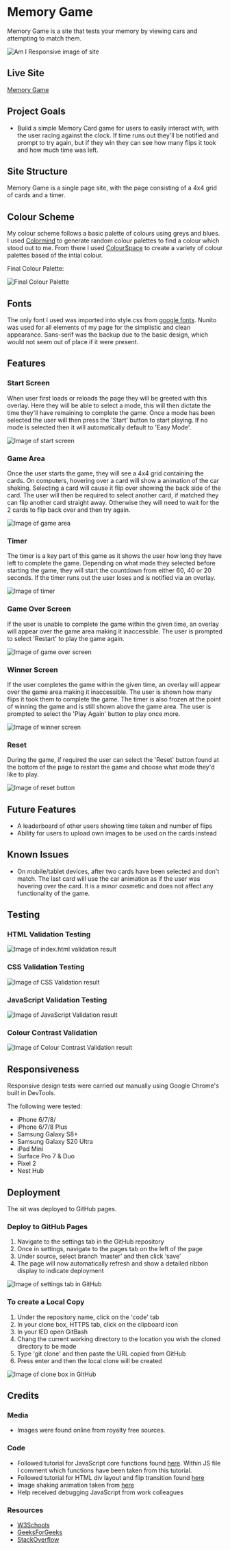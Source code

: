 # Memory Game

Memory Game is a site that tests your memory by viewing cars and attempting to match them. 

![Am I Responsive image of site](assets/readme-images/am-i-responsive.jpg)

## Live Site
[Memory Game](https://camerong-dev.github.io/memory-game/)

## Project Goals

- Build a simple Memory Card game for users to easily interact with, with the user racing against the clock.  If time runs out they'll be notified and prompt to try again, but if they win they can see how many flips it took and how much time was left. 

## Site Structure

Memory Game is a single page site, with the page consisting of a 4x4 grid of cards and a timer. 

## Colour Scheme

My colour scheme follows a basic palette of colours using greys and blues. I used [Colormind](http://colormind.io/) to generate random colour palettes to find a colour which stood out to me. From there I used [ColourSpace](https://mycolor.space/) to create a variety of colour palettes based of the intial colour.

Final Colour Palette:

![Final Colour Palette](assets/readme-images/colour-palette-memory-game.jpg)

## Fonts

The only font I used was imported into style.css from [google fonts](https://fonts.google.com/). Nunito was used for all elements of my page for the simplistic and clean appearance. Sans-serif was the backup due to the basic design, which would not seem out of place if it were present.

## Features

### Start Screen

When user first loads or reloads the page they will be greeted with this overlay.  Here they will be able to select a mode, this will then dictate the time they'll have remaining to complete the game.  Once a mode has been selected the user will then press the 'Start' button to start playing.  If no mode is selected then it will automatically default to 'Easy Mode'.

![Image of start screen](assets/readme-images/start-overlay.jpg)

### Game Area

Once the user starts the game, they will see a 4x4 grid containing the cards.  On computers, hovering over a card will show a animation of the car shaking.  Selecting a card will cause it flip over showing the back side of the card.  The user will then be required to select another card, if matched they can flip another card straight away. Otherwise they will need to wait for the 2 cards to flip back over and then try again.

![Image of game area](assets/readme-images/during-game.jpg)

### Timer

The timer is a key part of this game as it shows the user how long they have left to complete the game.  Depending on what mode they selected before starting the game, they will start the countdown from either 60, 40 or 20 seconds. If the timer runs out the user loses and is notified via an overlay. 

![Image of timer](assets/readme-images/timer.jpg)

### Game Over Screen

If the user is unable to complete the game within the given time, an overlay will appear over the game area making it inaccessible.  The user is prompted to select 'Restart' to play the game again. 

![Image of game over screen](assets/readme-images/game-over.jpg)

### Winner Screen

If the user completes the game within the given time, an overlay will appear over the game area making it inaccessible. The user is shown how many flips it took them to complete the game.  The timer is also frozen at the point of winning the game and is still shown above the game area.  The user is prompted to select the 'Play Again' button to play once more.

![Image of winner screen](assets/readme-images/win-overlay.jpg)

### Reset

During the game, if required the user can select the 'Reset' button found at the bottom of the page to restart the game and choose what mode they'd like to play.

![Image of reset button](assets/readme-images/reset-button.jpg)

## Future Features

- A leaderboard of other users showing time taken and number of flips
- Ability for users to upload own images to be used on the cards instead

## Known Issues

- On mobile/tablet devices, after two cards have been selected and don't match. The last card will use the car animation as if the user was hovering over the card. It   is a minor cosmetic and does not affect any functionality of the game. 

## Testing

### HTML Validation Testing
  
  ![Image of index.html validation result](assets/readme-images/index-validation-v2.jpg)
  
### CSS Validation Testing

  ![Image of CSS Validation result](assets/readme-images/css-validation-memory-game.jpg)
  
### JavaScript Validation Testing

  ![Image of JavaScript Validation result](assets/readme-images/js-validation-v2.jpg)
  
### Colour Contrast Validation

  ![Image of Colour Contrast Validation result](assets/readme-images/colour-contrast-memory-game.jpg)
 
## Responsiveness

Responsive design tests were carried out manually using Google Chrome's built in DevTools.

The following were tested:

  - iPhone 6/7/8/
  - iPhone 6/7/8 Plus
  - Samsung Galaxy S8+
  - Samsung Galaxy S20 Ultra
  - iPad Mini
  - Surface Pro 7 & Duo
  - Pixel 2
  - Nest Hub


## Deployment

The sit was deployed to GitHub pages.

### Deploy to GitHub Pages

  1. Navigate to the settings tab in the GitHub repository
  2. Once in settings, navigate to the pages tab on the left of the page
  3. Under source, select branch ‘master’ and then click ‘save’
  4. The page will now automatically refresh and show a detailed ribbon display to indicate deployment
  
  ![Image of settings tab in GitHub](assets/readme-images/settings-tab-mg.jpg)
  
### To create a Local Copy

  1. Under the repository name, click on the 'code' tab
  2. In your clone box, HTTPS tab, click on the clipboard icon
  3. In your IED open GitBash
  4. Chang the current working directory to the location you wish the cloned directory to be made
  5. Type 'git clone' and then paste the URL copied from GitHub
  6. Press enter and then the local clone will be created 
  
  ![Image of clone box in GitHub](assets/readme-images/local-copy-mg.jpg)
  
## Credits

  ### Media
  
   - Images were found online from royalty free sources.
    
  ### Code 
  
   - Followed tutorial for JavaScript core functions found [here](https://www.youtube.com/watch?v=ZniVgo8U7ek&t=1809s). Within JS file I comment which functions have        been taken from this tutorial.
   - Followed tutorial for HTML div layout and flip transition found [here](https://www.youtube.com/watch?v=28VfzEiJgy4&t=1561s)
   - Image shaking animation taken from [here](https://www.w3schools.com/howto/howto_css_shake_image.asp)
   - Help received debugging JavaScript from work colleagues 

  ### Resources 
  
   - [W3Schools](https://www.w3schools.com/js/default.asp)
   - [GeeksForGeeks](https://www.geeksforgeeks.org/javascript/?ref=shm)
   - [StackOverflow](https://stackoverflow.com/)
  
